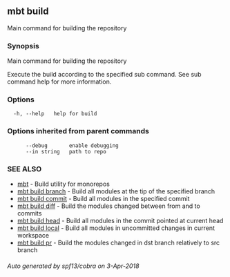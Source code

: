 ## mbt build

Main command for building the repository

### Synopsis


Main command for building the repository

Execute the build according to the specified sub command.
See sub command help for more information.


### Options

```
  -h, --help   help for build
```

### Options inherited from parent commands

```
      --debug       enable debugging
      --in string   path to repo
```

### SEE ALSO
* [mbt](mbt.md)	 - Build utility for monorepos
* [mbt build branch](mbt_build_branch.md)	 - Build all modules at the tip of the specified branch
* [mbt build commit](mbt_build_commit.md)	 - Build all modules in the specified commit
* [mbt build diff](mbt_build_diff.md)	 - Build the modules changed between from and to commits
* [mbt build head](mbt_build_head.md)	 - Build all modules in the commit pointed at current head
* [mbt build local](mbt_build_local.md)	 - Build all modules in uncommitted changes in current workspace
* [mbt build pr](mbt_build_pr.md)	 - Build the modules changed in dst branch relatively to src branch

###### Auto generated by spf13/cobra on 3-Apr-2018
